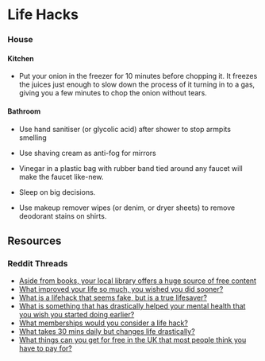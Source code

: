 # Life Hacks

### House

#### Kitchen

* Put your onion in the freezer for 10 minutes before chopping it. It freezes the juices just enough to slow down the process of it turning in to a gas, giving you a few minutes to chop the onion without tears.

#### Bathroom

* Use hand sanitiser (or glycolic acid) after shower to stop armpits smelling
* Use shaving cream as anti-fog for mirrors
* Vinegar in a plastic bag with rubber band tied around any faucet will make the faucet like-new.



* Sleep on big decisions.
* Use makeup remover wipes (or denim, or dryer sheets) to remove deodorant stains on shirts.

## Resources

### Reddit Threads

* [Aside from books, your local library offers a huge source of free content](https://www.reddit.com/r/LifeProTips/comments/1d6rvhh/lpt\_aside\_from\_books\_your\_local\_library\_offers\_a/)
* [What improved your life so much, you wished you did sooner?](https://www.reddit.com/r/AskMen/comments/13j0xvu/what\_improved\_your\_life\_so\_much\_you\_wished\_you/)
* [What is a lifehack that seems fake, but is a true lifesaver?](https://www.reddit.com/r/AskReddit/comments/mmaumi/what\_is\_a\_lifehack\_that\_seems\_fake\_but\_is\_a\_true/)
* [What is something that has drastically helped your mental health that you wish you started doing earlier?](https://www.reddit.com/r/LifeProTips/comments/11rgcc1/lpt\_request\_what\_is\_something\_that\_has/)
* [What memberships would you consider a life hack?](https://www.reddit.com/r/AskUK/comments/1dxrjtb/what\_memberships\_would\_you\_consider\_a\_life\_hack/)
* [What takes 30 mins daily but changes life drastically?](https://www.reddit.com/r/LifeProTips/comments/15rtjvi/lpt\_request\_what\_takes\_30\_mins\_daily\_but\_changes/)
* [What things can you get for free in the UK that most people think you have to pay for?](https://www.reddit.com/r/AskUK/comments/1d710yk/what\_things\_can\_you\_get\_for\_free\_in\_the\_uk\_that/)
